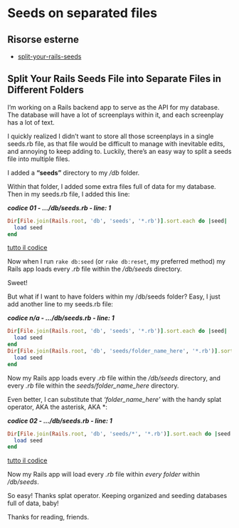 # Seeds on separated files



## Risorse esterne

- [split-your-rails-seeds](https://medium.com/@ethanryan/split-your-rails-seeds-file-into-separate-files-in-different-folders-3c57be765818)



## Split Your Rails Seeds File into Separate Files in Different Folders

I’m working on a Rails backend app to serve as the API for my database.
The database will have a lot of screenplays within it, and each screenplay has a lot of text.

I quickly realized I didn’t want to store all those screenplays in a single seeds.rb file, as that file would be difficult to manage with inevitable edits, and annoying to keep adding to.
Luckily, there’s an easy way to split a seeds file into multiple files.

I added a **“seeds”** directory to my */db* folder.

Within that folder, I added some extra files full of data for my database.
Then in my seeds.rb file, I added this line:

***codice 01 - .../db/seeds.rb - line: 1***

```ruby
Dir[File.join(Rails.root, 'db', 'seeds', '*.rb')].sort.each do |seed|
  load seed
end
```

[tutto il codice](https://github.com/flaviobordonidev/leanpubabrandnewcms/blob/master/99-code_references/seeds/01_01-db-seeds.rb)

Now when I run `rake db:seed` (or `rake db:reset`, my preferred method) my Rails app loads every *.rb* file within the */db/seeds* directory.

Sweet!

But what if I want to have folders within my /db/seeds folder?
Easy, I just add another line to my seeds.rb file:

***codice n/a - .../db/seeds.rb - line: 1***

```ruby
Dir[File.join(Rails.root, 'db', 'seeds', '*.rb')].sort.each do |seed|
  load seed
end
Dir[File.join(Rails.root, 'db', 'seeds/folder_name_here', '*.rb')].sort.each do |seed|
  load seed
end
```

Now my Rails app loads every *.rb* file within the */db/seeds* directory, and every *.rb* file within the *seeds/folder_name_here* directory.

Even better, I can substitute that *‘folder_name_here’* with the handy splat operator, AKA the asterisk, AKA *:

***codice 02 - .../db/seeds.rb - line: 1***

```ruby
Dir[File.join(Rails.root, 'db', 'seeds/*', '*.rb')].sort.each do |seed|
  load seed
end
```

[tutto il codice](https://github.com/flaviobordonidev/leanpubabrandnewcms/blob/master/99-code_references/seeds/01_02-db-seeds.rb)

Now my Rails app will load every *.rb* file within *every folder* within */db/seeds*. 

So easy! Thanks splat operator.
Keeping organized and seeding databases full of data, baby!

Thanks for reading, friends.
